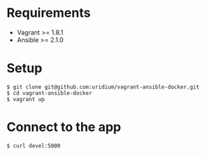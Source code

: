 # Requirements
* Vagrant >= 1.8.1
* Ansible >= 2.1.0

# Setup
```
$ git clone git@github.com:uridium/vagrant-ansible-docker.git
$ cd vagrant-ansible-docker
$ vagrant up
```

# Connect to the app
```
$ curl devel:5000
```
